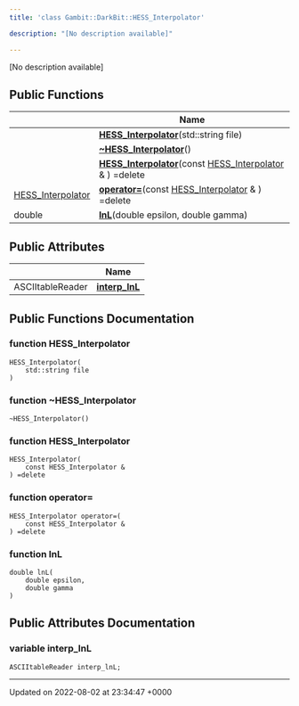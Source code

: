 ```yaml
---
title: 'class Gambit::DarkBit::HESS_Interpolator'

description: "[No description available]"

---
```









[No description available]

## Public Functions

|                | Name           |
| -------------- | -------------- |
| | **[HESS_Interpolator](/documentation/code/colliderbit_development/classes/classgambit_1_1darkbit_1_1hess__interpolator/#function-hess-interpolator)**(std::string file) |
| | **[~HESS_Interpolator](/documentation/code/colliderbit_development/classes/classgambit_1_1darkbit_1_1hess__interpolator/#function-~hess-interpolator)**() |
| | **[HESS_Interpolator](/documentation/code/colliderbit_development/classes/classgambit_1_1darkbit_1_1hess__interpolator/#function-hess-interpolator)**(const [HESS_Interpolator](/documentation/code/colliderbit_development/classes/classgambit_1_1darkbit_1_1hess__interpolator/) & ) =delete |
| [HESS_Interpolator](/documentation/code/colliderbit_development/classes/classgambit_1_1darkbit_1_1hess__interpolator/) | **[operator=](/documentation/code/colliderbit_development/classes/classgambit_1_1darkbit_1_1hess__interpolator/#function-operator=)**(const [HESS_Interpolator](/documentation/code/colliderbit_development/classes/classgambit_1_1darkbit_1_1hess__interpolator/) & ) =delete |
| double | **[lnL](/documentation/code/colliderbit_development/classes/classgambit_1_1darkbit_1_1hess__interpolator/#function-lnl)**(double epsilon, double gamma) |

## Public Attributes

|                | Name           |
| -------------- | -------------- |
| ASCIItableReader | **[interp_lnL](/documentation/code/colliderbit_development/classes/classgambit_1_1darkbit_1_1hess__interpolator/#variable-interp-lnl)**  |

## Public Functions Documentation

### function HESS_Interpolator

```
HESS_Interpolator(
    std::string file
)
```


### function ~HESS_Interpolator

```
~HESS_Interpolator()
```


### function HESS_Interpolator

```
HESS_Interpolator(
    const HESS_Interpolator & 
) =delete
```


### function operator=

```
HESS_Interpolator operator=(
    const HESS_Interpolator & 
) =delete
```


### function lnL

```
double lnL(
    double epsilon,
    double gamma
)
```


## Public Attributes Documentation

### variable interp_lnL

```
ASCIItableReader interp_lnL;
```


-------------------------------

Updated on 2022-08-02 at 23:34:47 +0000